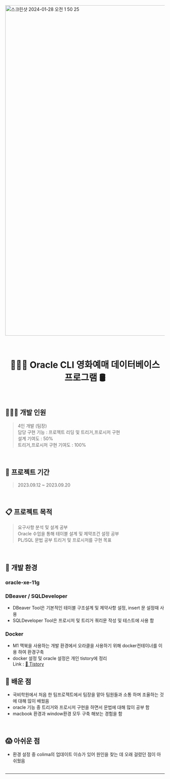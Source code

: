 
<img width="1039" alt="스크린샷 2024-01-28 오전 1 50 25" src="https://github.com/gayulz/ORACLECLI_project/assets/109029219/0fa45db4-d63d-492a-9884-42df9130c603">    

&nbsp;
&nbsp;

<h1 align="center"> 👩🏻‍💻 Oracle CLI 영화예매 데이터베이스 프로그램 🛢️</h1>
&nbsp;
&nbsp;

## 👩🏻‍💻 개발 인원
> 4인 개발 (팀장)     
> 담당 구현 기능 : 프로젝트 리딩 및 트리거,프로시저 구현  
> 설계 기여도 : 50%   
> 트리거,프로시저 구현 기여도 : 100%  

&nbsp;
&nbsp;

## 🚀 프로젝트 기간
> 2023.09.12 ~ 2023.09.20

&nbsp;
&nbsp;

## 📋 프로젝트 목적 
> 요구사항 분석 및 설계 공부   
> Oracle 수업을 통해 테이블 설계 및 제약조건 설정 공부   
> PL/SQL 문법 공부
> 트리거 및 프로시저를 구현 목표 

&nbsp;
&nbsp;
## 🚧 개발 환경 
### oracle-xe-11g 
### DBeaver / SQLDeveloper
- DBeaver Tool은 기본적인 테이블 구조설계 및 제약사항 설정, insert 문 설정때 사용     
- SQLDeveloper Tool은 프로시저 및 트리거 쿼리문 작성 및 테스트에 사용 함    
### Docker   
- M1 맥북을 사용하는 개발 환경에서 오라클을 사용하기 위해 docker컨테이너를 이용 하여 환경구축
- docker 설정 및 oracle 설정은 개인 tistory에 정리     
 Link : [🔗 Tistory](https://yurizzy.tistory.com/46) 
&nbsp;
&nbsp;

## 👀 배운 점 
- 국비학원에서 처음 한 팀프로젝트에서 팀장을 맡아 팀원들과 소통 하며 조율하는 것에 대해 많이 배웠음  
- oracle 기능 중 트리거와 프로시저 구현을 하면서 문법에 대해 많이 공부 함
- macbook 환경과 window환경 모두 구축 해보는 경험을 함 
   
&nbsp;
&nbsp;
## 😱 아쉬운 점 
- 환경 설정 중 colima의 업데이트 이슈가 있어 원인을 찾는 데 오래 걸렸던 점이 아쉬웠음    
&nbsp;

---
